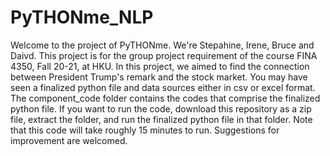 # PyTHONme_NLP
Welcome to the project of PyTHONme. We're Stepahine, Irene, Bruce and Daivd.
This project is for the group project requirement of the course FINA 4350, Fall 20-21, at HKU.
In this project, we aimed to find the connection between President Trump's remark and the stock market.
You may have seen a finalized python file and data sources either in csv or excel format.
The component_code folder contains the codes that comprise the finalized python file.
If you want to run the code, download this repository as a zip file, extract the folder, and run the finalized python file in that folder.
Note that this code will take roughly 15 minutes to run.
Suggestions for improvement are welcomed.
